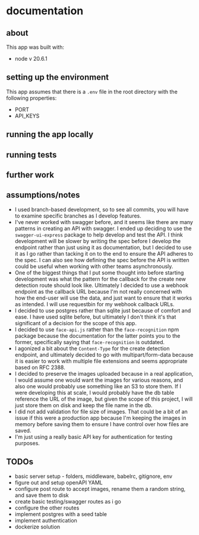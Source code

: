 # documentation
## about
This app was built with:
- node v 20.6.1

## setting up the environment
This app assumes that there is a `.env` file in the root directory with the following properties:
- PORT
- API_KEYS

## running the app locally

## running tests

## further work

## assumptions/notes
- I used branch-based development, so to see all commits, you will have to examine specific branches as I develop features.
- I've never worked with swagger before, and it seems like there are many patterns in creating an API with swagger. I ended up deciding to use the `swagger-ui-express` package to help develop and test the API. I think development will be slower by writing the spec before I develop the endpoint rather than just using it as documentation, but I decided to use it as I go rather than tacking it on to the end to ensure the API adheres to the spec. I can also see how defining the spec before the API is written could be useful when working with other teams asynchronously.
- One of the biggest things that I put some thought into before starting development was what the pattern for the callback for the create new detection route should look like. Ultimately I decided to use a webhook endpoint as the callback URL because I'm not really concerned with how the end-user will use the data, and just want to ensure that it works as intended. I will use requestbin for my webhook callback URLs.
- I decided to use postgres rather than sqlite just because of comfort and ease. I have used sqlite before, but ultimately I don't think it's that significant of a decision for the scope of this app.
- I decided to use `face-api.js` rather than the `face-recognition` npm package because the documentation for the latter points you to the former, specifically saying that `face-recognition` is outdated.
- I agonized a bit about the `Content-Type` for the create detection endpoint, and ultimately decided to go with multipart/form-data because it is easier to work with multiple file extensions and seems appropriate based on RFC 2388.
- I decided to preserve the images uploaded because in a real application, I would assume one would want the images for various reasons, and also one would probably use something like an S3 to store them. If I were developing this at scale, I would probably have the db table reference the URL of the image, but given the scope of this project, I will just store them on disk and keep the file name in the db.
- I did not add validation for file size of images. That could be a bit of an issue if this were a production app because I'm keeping the images in memory before saving them to ensure I have control over how files are saved.
- I'm just using a really basic API key for authentication for testing purposes.

## TODOs
- basic server setup - folders, middleware, babelrc, gitignore, env
- figure out and setup openAPI YAML
- configure post route to accept images, rename them a random string, and save them to disk
- create basic testing/swagger routes as i go
- configure the other routes
- implement postgres with a seed table
- implement authentication
- dockerize solution